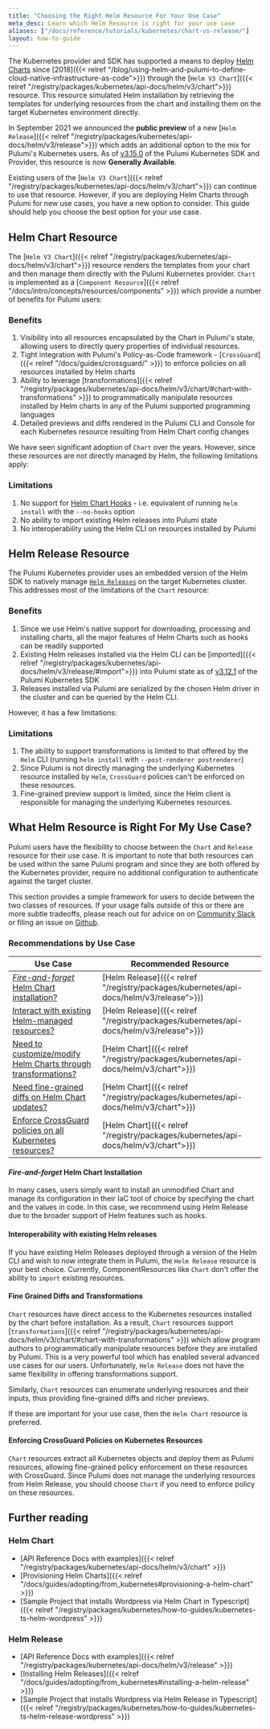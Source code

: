 ```yaml
---
title: "Choosing the Right Helm Resource For Your Use Case"
meta_desc: Learn which Helm Resource is right for your use case
aliases: ["/docs/reference/tutorials/kubernetes/chart-vs-release/"]
layout: how-to-guide
---
```


The Kubernetes provider and SDK has supported a means to deploy [Helm Charts](https://helm.sh/) since [2018]({{< relref "/blog/using-helm-and-pulumi-to-define-cloud-native-infrastructure-as-code">}}) through the [`Helm V3 Chart`]({{< relref "/registry/packages/kubernetes/api-docs/helm/v3/chart">}}) resource. This resource simulated Helm installation by retrieving the templates for underlying resources from the chart and installing them on the target Kubernetes environment directly.

In September 2021 we announced the **public preview** of a new [`Helm Release`]({{< relref "/registry/packages/kubernetes/api-docs/helm/v3/release">}}) which adds an additional option to the mix for Pulumi's Kubernetes users. As of [v3.15.0](https://github.com/pulumi/pulumi-kubernetes/releases/tag/v3.15.0) of the Pulumi Kubernetes SDK and Provider, this resource is now **Generally Available**.

Existing users of the [`Helm V3 Chart`]({{< relref "/registry/packages/kubernetes/api-docs/helm/v3/chart">}}) can continue to use that resource. However, if you are deploying Helm Charts through Pulumi for new use cases, you have a new option to consider. This guide should help you choose the best option for your use case.

## Helm Chart Resource

The [`Helm V3 Chart`]({{< relref "/registry/packages/kubernetes/api-docs/helm/v3/chart">}}) resource renders the templates from your chart and then manage them directly with the Pulumi Kubernetes provider. `Chart` is implemented as a [`Component Resource`]({{< relref "/docs/intro/concepts/resources/components" >}}) which provide a number of benefits for Pulumi users:

### Benefits

1. Visibility into all resources encapsulated by the Chart in Pulumi's state, allowing users to directly query properties of individual resources.
2. Tight integration with Pulumi's Policy-as-Code framework - [`CrossGuard`]({{< relref "/docs/guides/crossguard/" >}}) to enforce policies on all resources installed by Helm charts
3. Ability to leverage [transformations]({{< relref "/registry/packages/kubernetes/api-docs/helm/v3/chart/#chart-with-transformations" >}}) to programmatically manipulate resources installed by Helm charts in any of the Pulumi supported programming languages
4. Detailed previews and diffs rendered in the Pulumi CLI and Console for each Kubernetes resource resulting from Helm Chart config changes

We have seen significant adoption of `Chart` over the years. However, since these resources are not directly managed by Helm, the following limitations apply:

### Limitations

1. No support for [Helm Chart Hooks](https://helm.sh/docs/topics/charts_hooks/) - i.e. equivalent of running `helm install` with the `--no-hooks` option
2. No ability to import existing Helm releases into Pulumi state
3. No interoperability using the Helm CLI on resources installed by Pulumi

## Helm Release Resource

The Pulumi Kubernetes provider uses an embedded version of the Helm SDK to natively manage [`Helm Releases`](https://helm.sh/docs/glossary/#release) on the target Kubernetes cluster. This addresses most of the limitations of the `Chart` resource:

### Benefits

1. Since we use Helm's native support for downloading, processing and installing charts, all the major features of Helm Charts such as hooks can be readily supported
2. Existing Helm releases installed via the Helm CLI can be [imported]({{< relref "/registry/packages/kubernetes/api-docs/helm/v3/release/#import">}}) into Pulumi state as of [v3.12.1](https://github.com/pulumi/pulumi-kubernetes/releases/tag/v3.12.1) of the Pulumi Kubernetes SDK
3. Releases installed via Pulumi are serialized by the chosen Helm driver in the cluster and can be queried by the Helm CLI.

However, it has a few limitations:

### Limitations

1. The ability to support transformations is limited to that offered by the `Helm` CLI (running `helm install` with `--post-renderer postrenderer`)
2. Since Pulumi is not directly managing the underlying Kubernetes resource installed by `Helm`, `CrossGuard` policies can't be enforced on these resources.
3. Fine-grained preview support is limited, since the Helm client is responsible for managing the underlying Kubernetes resources.

## What Helm Resource is Right For My Use Case?

Pulumi users have the flexibility to choose between the `Chart` and `Release` resource for their use case. It is important to note that both resources can be used within the same Pulumi program and since they are both offered by the Kubernetes provider, require no additional configuration to authenticate against the target cluster.

This section provides a simple framework for users to decide between the two classes of resources. If your usage falls outside of this or there are more subtle tradeoffs, please reach out for advice on on [Community Slack](https://slack.pulumi.com) or filing an issue on [Github](https://github.com/pulumi/pulumi-kubernetes/issues).

### Recommendations by Use Case

| Use Case | Recommended Resource |
| --------- | ---------- |
| [*Fire-and-forget* Helm Chart installation?](#fire-and-forget-helm-chart-installation) | [Helm Release]({{< relref "/registry/packages/kubernetes/api-docs/helm/v3/release">}}) |
| [Interact with existing Helm-managed resources?](#interoperability-with-existing-helm-releases) | [Helm Release]({{< relref "/registry/packages/kubernetes/api-docs/helm/v3/release">}}) |
| [Need to customize/modify Helm Charts through transformations?](#fine-grained-diffs-and-transformations) | [Helm Chart]({{< relref "/registry/packages/kubernetes/api-docs/helm/v3/chart">}}) |
| [Need fine-grained diffs on Helm Chart updates?](#fine-grained-diffs-and-transformations) | [Helm Chart]({{< relref "/registry/packages/kubernetes/api-docs/helm/v3/chart">}}) |
| [Enforce CrossGuard policies on all Kubernetes resources?](#enforcing-crossguard-policies-on-kubernetes-resources) | [Helm Chart]({{< relref "/registry/packages/kubernetes/api-docs/helm/v3/chart">}}) |

#### *Fire-and-forget* Helm Chart Installation

In many cases, users simply want to install an unmodified Chart and manage its configuration in their IaC tool of choice by specifying the chart and the values in code. In this case, we recommend using Helm Release due to the broader support of Helm features such as hooks.

#### Interoperability with existing Helm releases

If you have existing Helm Releases deployed through a version of the Helm CLI and wish to now integrate them in Pulumi, the `Helm Release` resource is your best choice. Currently, ComponentResources like `Chart` don't offer the ability to `import` existing resources.

#### Fine Grained Diffs and Transformations

`Chart` resources have direct access to the Kubernetes resources installed by the chart before installation. As a result, `Chart` resources support [`transformations`]({{< relref "/registry/packages/kubernetes/api-docs/helm/v3/chart/#chart-with-transformations" >}}) which allow program authors to programmatically manipulate resources before they are installed by Pulumi. This is a very powerful tool which has enabled several advanced use cases for our users. Unfortunately, `Helm Release` does not have the same flexibility in offering transformations support.

Similarly, `Chart` resources can enumerate underlying resources and their inputs, thus providing fine-grained diffs and richer previews.

If these are important for your use case, then the `Helm Chart` resource is preferred.

#### Enforcing CrossGuard Policies on Kubernetes Resources

`Chart` resources extract all Kubernetes objects and deploy them as Pulumi resources, allowing fine-grained policy enforcement on these resources with CrossGuard. Since Pulumi does not manage the underlying resources from Helm Release, you should choose `Chart` if you need to enforce policy on these resources.

## Further reading

### Helm Chart

* [API Reference Docs with examples]({{< relref "/registry/packages/kubernetes/api-docs/helm/v3/chart" >}})
* [Provisioning Helm Charts]({{< relref "/docs/guides/adopting/from_kubernetes#provisioning-a-helm-chart" >}})
* [Sample Project that installs Wordpress via Helm Chart in Typescript]({{< relref "/registry/packages/kubernetes/how-to-guides/kubernetes-ts-helm-wordpress" >}})

### Helm Release

* [API Reference Docs with examples]({{< relref "/registry/packages/kubernetes/api-docs/helm/v3/release" >}})
* [Installing Helm Releases]({{< relref "/docs/guides/adopting/from_kubernetes#installing-a-helm-release" >}})
* [Sample Project that installs Wordpress via Helm Release in Typescript]({{< relref "/registry/packages/kubernetes/how-to-guides/kubernetes-ts-helm-release-wordpress" >}})
